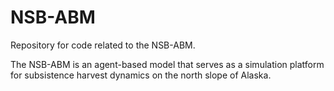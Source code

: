 # NSB-ABM
Repository for code related to the NSB-ABM.

The NSB-ABM is an agent-based model that serves as a simulation platform for subsistence harvest dynamics on the north slope of Alaska.
